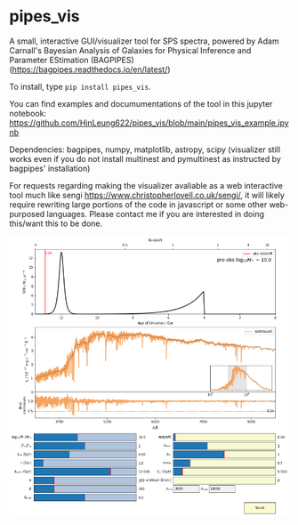 # pipes_vis
A small, interactive GUI/visualizer tool for SPS spectra, powered by Adam Carnall's Bayesian Analysis of Galaxies for Physical Inference and Parameter EStimation (BAGPIPES) (https://bagpipes.readthedocs.io/en/latest/) <br>

To install, type `pip install pipes_vis`. <br>

You can find examples and documumentations of the tool in this jupyter notebook: https://github.com/HinLeung622/pipes_vis/blob/main/pipes_vis_example.ipynb

Dependencies: bagpipes, numpy, matplotlib, astropy, scipy (visualizer still works even if you do not install multinest and pymultinest as instructed by bagpipes' installation) <br>

For requests regarding making the visualizer avaliable as a web interactive tool much like sengi https://www.christopherlovell.co.uk/sengi/, it will likely require rewriting large portions of the code in javascript or some other web-purposed languages. Please contact me if you are interested in doing this/want this to be done.<br>

![alt text](https://github.com/HinLeung622/pipes_vis/blob/main/readme_image.png?raw=true)

